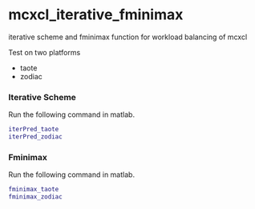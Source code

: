 # mcxcl_iterative_fminimax
iterative scheme and fminimax function for workload balancing of mcxcl

Test on two platforms
* taote
* zodiac

### Iterative Scheme
Run the following command in matlab.
```matlab
iterPred_taote
iterPred_zodiac
```

### Fminimax
Run the following command in matlab.
```matlab
fminimax_taote
fminimax_zodiac
```
